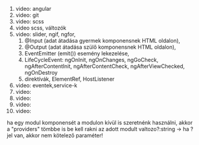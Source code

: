 1. video: angular
2. video: git
3. video: scss
4. video scss, változók
5. video: slider, ngif, ngfor,
   1. @Input (adat átadása gyermek komponensnek HTML oldalon),
   2. @Output (adat átadása szülő komponensnek HTML oldalon),
   3. EventEmitter (emit()) esemény lekezelése,
   4. LifeCycleEvent: ngOnInit, ngOnChanges, ngGoCheck, ngAfterContentInit, ngAfterContentCheck, ngAfterViewChecked, ngOnDestroy
   5. direktívák, ElementRef, HostListener
6. video: eventek,service-k
7. video:
8. video:
9. video:
10. video:

ha egy modul komponensét a modulon kívül is szeretnénk használni, akkor a "providers" tömbbe is be kell rakni az adott
modult
valtozo?:string -> ha ? jel van, akkor nem kötelező paraméter!
